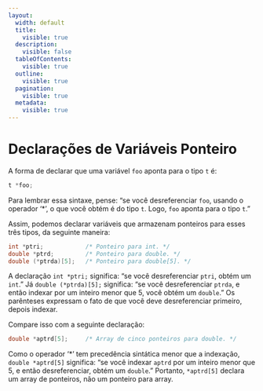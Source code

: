 ```yaml
---
layout:
  width: default
  title:
    visible: true
  description:
    visible: false
  tableOfContents:
    visible: true
  outline:
    visible: true
  pagination:
    visible: true
  metadata:
    visible: true
---
```


# Declarações de Variáveis Ponteiro

A forma de declarar que uma variável `foo` aponta para o tipo `t` é:

```c
t *foo;
```

Para lembrar essa sintaxe, pense: “se você desreferenciar `foo`, usando o operador ‘\*’, o que você obtém é do tipo `t`. Logo, `foo` aponta para o tipo `t`.”

Assim, podemos declarar variáveis que armazenam ponteiros para esses três tipos, da seguinte maneira:

```c
int *ptri;            /* Ponteiro para int. */
double *ptrd;         /* Ponteiro para double. */
double (*ptrda)[5];   /* Ponteiro para double[5]. */
```

A declaração `int *ptri;` significa: “se você desreferenciar `ptri`, obtém um `int`.” Já `double (*ptrda)[5];` significa: “se você desreferenciar `ptrda`, e então indexar por um inteiro menor que 5, você obtém um `double`.” Os parênteses expressam o fato de que você deve desreferenciar primeiro, depois indexar.

Compare isso com a seguinte declaração:

```c
double *aptrd[5];     /* Array de cinco ponteiros para double. */
```

Como o operador ‘\*’ tem precedência sintática menor que a indexação, `double *aptrd[5]` significa: “se você indexar `aptrd` por um inteiro menor que 5, e então desreferenciar, obtém um `double`.” Portanto, `*aptrd[5]` declara um array de ponteiros, não um ponteiro para array.
